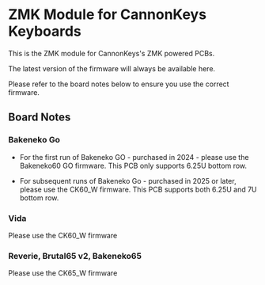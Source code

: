 # ZMK Module for CannonKeys Keyboards

This is the ZMK module for CannonKeys's ZMK powered PCBs.

The latest version of the firmware will always be available here.

Please refer to the board notes below to ensure you use the correct firmware.

## Board Notes

###  Bakeneko Go

- For the first run of Bakeneko GO - purchased in 2024 - please use the Bakeneko60 GO firmware. This PCB only supports 6.25U bottom row.

- For subsequent runs of Bakeneko Go - purchased in 2025 or later, please use the CK60_W firmware. This PCB supports both 6.25U and 7U bottom row.

###  Vida

Please use the CK60_W firmware

### Reverie, Brutal65 v2, Bakeneko65

Please use the CK65_W firmware
